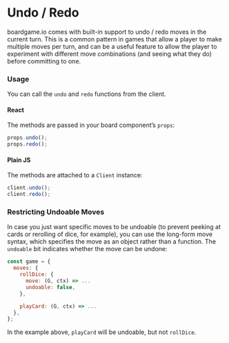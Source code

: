 # Undo / Redo

boardgame.io comes with built-in support to undo / redo
moves in the current turn. This is a common pattern in
games that allow a player to make multiple moves per turn,
and can be a useful feature to allow the player to experiment
with different move combinations (and seeing what they do)
before committing to one.

### Usage

You can call the `undo` and `redo` functions from the client.

<!-- tabs:start -->

#### **React**

The methods are passed in your board component’s `props`:

```js
props.undo();
props.redo();
```

#### **Plain JS**

The methods are attached to a `Client` instance:

```js
client.undo();
client.redo();
```

<!-- tabs:end -->

### Restricting Undoable Moves

In case you just want specific moves to be undoable
(to prevent peeking at cards or rerolling of dice, for example),
you can use the long-form move syntax, which specifies the
move as an object rather than a function. The `undoable` bit
indicates whether the move can be undone:

```js
const game = {
  moves: {
    rollDice: {
      move: (G, ctx) => ...
      undoable: false,
    },

    playCard: (G, ctx) => ...
  },
};
```

In the example above, `playCard` will be undoable, but not `rollDice`.
